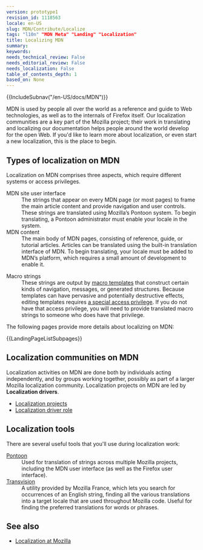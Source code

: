 ```yaml
---
version: prototype1
revision_id: 1118563
locale: en-US
slug: MDN/Contribute/Localize
tags: "l10n" "MDN Meta" "Landing" "Localization"
title: Localizing MDN
summary: 
keywords: 
needs_technical_review: False
needs_editorial_review: False
needs_localization: False
table_of_contents_depth: 1
based_on: None
---
```

<div>{{IncludeSubnav("/en-US/docs/MDN")}}</div>

<p>MDN is used by people all over the world as a reference and guide to Web technologies, as well as to the internals of Firefox itself. Our localization communities are a key part of the Mozilla project; their work in translating and localizing our documentation helps people around the world develop for the open Web. If you'd like to learn more about localization, or even start a new localization, this is the place to begin.</p>

<h2 id="Types_of_localization_on_MDN">Types of localization on MDN</h2>

<p>Localization on MDN comprises three aspects, which require different systems or access privileges.</p>

<dl>
 <dt>MDN site user interface</dt>
 <dd>The strings that appear on every MDN page (or most pages) to frame the main article content and provide navigation and user controls. These strings are translated using Mozilla’s Pontoon system. To begin translating, a Pontoon administrator must enable your locale in the system.</dd>
 <dt>MDN content</dt>
 <dd>The main body of MDN pages, consisting of reference, guide, or tutorial articles. Articles can be translated using the built-in translation interface of MDN. To begin translating, your locale must be added to MDN’s platform, which requires a small amount of development to enable it.</dd>
</dl>

<dl>
 <dt>Macro strings</dt>
 <dd>These strings are output by <a href="/en-US/docs/MDN/Contribute/Structures/Macros">macro templates</a> that construct certain kinds of navigation, messages, or generated structures. Because templates can have pervasive and potentially destructive effects, editing templates requires <a href="/en-US/docs/MDN/Contribute/Tools/Template_editing">a special access privilege</a>. If you do not have that access privilege, you will need to provide translated macro strings to someone who does have that privilege.</dd>
</dl>

<p>The following pages provide more details about localizing on MDN:</p>

<p>{{LandingPageListSubpages}}</p>

<h2 id="Localization_communities_on_MDN">Localization communities on MDN</h2>

<p>Localization activities on MDN are done both by individuals acting independently, and by groups working together, possibly as part of a larger Mozilla localization community. Localization projects on MDN are led by <strong>Localization drivers</strong>.</p>

<ul>
 <li><a href="/en-US/docs/MDN/Community/Roles/Localization_projects">Localization projects</a></li>
 <li><a href="/en-US/docs/MDN/Community/Roles/Localization_driver_role">Localization driver role</a></li>
</ul>

<h2 id="Localization_tools">Localization tools</h2>

<p>There are several useful tools that you'll use during localization work:</p>

<dl>
 <dt><a href="/en-US/docs/Mozilla/Localization/Localizing_with_Pontoon" title="/en-US/docs/Mozilla/Localization/Localizing_with_Verbatim">Pontoon</a></dt>
 <dd>Used for translation of strings across multiple Mozilla projects, including the MDN user interface (as well as the Firefox user interface).</dd>
 <dt><a href="http://transvision.mozfr.org/" title="http://transvision.mozfr.org/">Transvision</a></dt>
 <dd>A utility provided by Mozilla France, which lets you search for occurrences of an English string, finding all the various translations into a target locale that are used throughout Mozilla code. Useful for finding the preferred translations for words or phrases.</dd>
</dl>

<h2 id="See_also">See also</h2>

<ul>
 <li><a href="/en-US/docs/Mozilla/Localization" title="/en-US/docs/Mozilla/Localization">Localization at Mozilla</a></li>
</ul>


